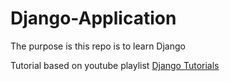# Django-Application
The purpose is this repo is to learn Django

Tutorial based on youtube playlist [Django Tutorials](https://www.youtube.com/playlist?list=PL-osiE80TeTtoQCKZ03TU5fNfx2UY6U4p)

